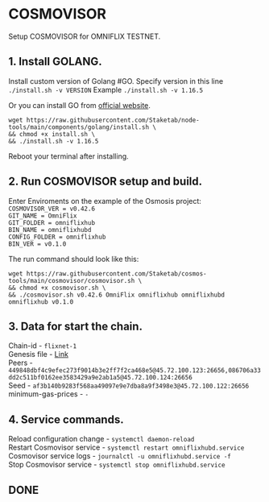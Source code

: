 # COSMOVISOR
Setup COSMOVISOR for OMNIFLIX TESTNET.

## 1. Install GOLANG.
Install custom version of Golang #GO. 
Specify version in this line `./install.sh -v VERSION`
Example `./install.sh -v 1.16.5`

Or you can install GO from [official website](https://golang.org/doc/install).
```
wget https://raw.githubusercontent.com/Staketab/node-tools/main/components/golang/install.sh \
&& chmod +x install.sh \
&& ./install.sh -v 1.16.5
```
Reboot your terminal after installing.

## 2. Run COSMOVISOR setup and build.
Enter Enviroments on the example of the Osmosis project:  
`COSMOVISOR_VER = v0.42.6`  
`GIT_NAME = OmniFlix`  
`GIT_FOLDER = omniflixhub`  
`BIN_NAME = omniflixhubd`  
`CONFIG_FOLDER = omniflixhub`  
`BIN_VER = v0.1.0`

The run command should look like this:
```
wget https://raw.githubusercontent.com/Staketab/cosmos-tools/main/cosmovisor/cosmovisor.sh \
&& chmod +x cosmovisor.sh \
&& ./cosmovisor.sh v0.42.6 OmniFlix omniflixhub omniflixhubd omniflixhub v0.1.0
```

## 3. Data for start the chain. 
Chain-id - `flixnet-1`  
Genesis file - [Link](https://raw.githubusercontent.com/OmniFlix/testnets/main/flixnet-1/genesis.json)  
Peers - `449848dbf4c9efec273f9014b3e2ff7f2ca468e5@45.72.100.123:26656,086706a33dd2c511bf0162ee3583429a9e2ab1a5@45.72.100.124:26656`  
Seed - `af3b140b9283f568aa49097e9e7dba8a9f3498e3@45.72.100.122:26656`  
minimum-gas-prices - `-`  

## 4. Service commands.
Reload configuration change - `systemctl daemon-reload`  
Restart Cosmovisor service - `systemctl restart omniflixhubd.service`  
Cosmovisor service logs - `journalctl -u omniflixhubd.service -f`  
Stop Cosmovisor service - `systemctl stop omniflixhubd.service`  

## DONE

